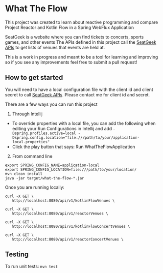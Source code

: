 # What The Flow
This project was created to learn about reactive programming and compare Project Reactor and Kotlin Flow in a Spring WebFlux Application

SeatGeek is a website where you can find tickets to concerts, sports games, and other events
The APIs defined in this project call the [SeatGeek APIs](http://platform.seatgeek.com/) to get lists of venues that events are held at.

This is a work in progress and meant to be a tool for learning and improving so if you see any improvements feel free to submit a pull request!

## How to get started
You will need to have a local configuration file with the client id and client secret to call [SeatGeek APIs](http://platform.seatgeek.com/). 
Please contact me for client id and secret.

There are a few ways you can run this project
1. Through Intellij
* To override properties with a local file, you can add the following when editing your Run Configurations in Intellij and add 
`-Dspring.profiles.active=local -Dspring.config.location="file:///path/to/your/application-local.properties"`
* Click the play button that says: Run WhatTheFlowApplication

2. From command line
```
export SPRING_CONFIG_NAME=application-local
export SPRING_CONFIG_LOCATION=file:///path/to/your/location/
mvn clean install
java -jar target/what-the-flow-*.jar
```

Once you are running locally:

```
curl -X GET \
   http://localhost:8080/api/v1/kotlinFlowVenues \

curl -X GET \
   http://localhost:8080/api/v1/reactorVenues \

curl -X GET \
   http://localhost:8080/api/v1/kotlinFlowConcertVenues \

curl -X GET \
   http://localhost:8080/api/v1/reactorConcertVenues \
```
## Testing
To run unit tests:
`mvn test`
